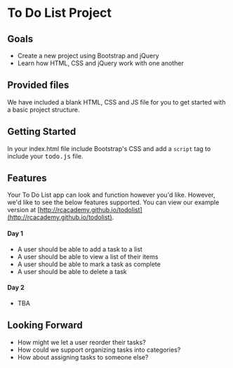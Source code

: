 # To Do List Project


## Goals
* Create a new project using Bootstrap and jQuery
* Learn how HTML, CSS and jQuery work with one another


## Provided files
We have included a blank HTML, CSS and JS file for you to get started with a basic project structure.

## Getting Started

In your index.html file include Bootstrap's CSS and add a <code>script</code> tag to include your <kbd>todo.js</kbd> file.

## Features

Your To Do List app can look and function however you'd like. However, we'd like to see the below features supported. You can view our example version at [http://rcacademy.github.io/todolist](http://rcacademy.github.io/todolist).

#### Day 1
* A user should be able to add a task to a list
* A user should be able to view a list of their items
* A user should be able to mark a task as complete
* A user should be able to delete a task

#### Day 2
* TBA

## Looking Forward
* How might we let a user reorder their tasks?
* How could we support organizing tasks into categories?
* How about assigning tasks to someone else?
